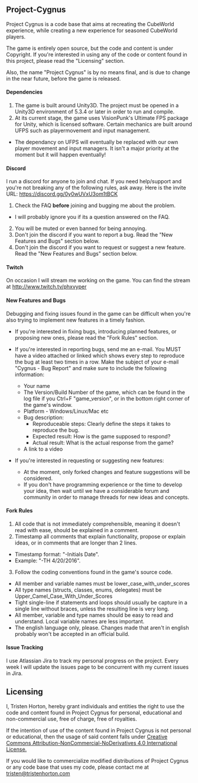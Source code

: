 ## Project-Cygnus
Project Cygnus is a code base that aims at recreating the CubeWorld experience, while creating a new experience for seasoned CubeWorld players.

The game is entirely open source, but the code and content is under Copyright.
If you're interested in using any of the code or content found in this project, please read the "Licensing" section.

Also, the name "Project Cygnus" is by no means final, and is due to change in the near future, before the game is released.

#### Dependencies
1. The game is built around Unity3D. The project must be opened in a Unity3D environment of 5.3.4 or later in order to run and compile.
2. At its current stage, the game uses VisionPunk's Ultimate FPS package for Unity, which is licensed software. Certain mechanics are built around UFPS such as playermovement and input management.
 - The dependancy on UFPS will eventually be replaced with our own player movement and input managers. It isn't a major priority at the moment but it will happen eventually!

#### Discord
I run a discord for anyone to join and chat. If you need help/support and you're not breaking any of the following rules, ask away. Here is the invite URL: https://discord.gg/0y0wUVxU3om1tBCK

1. Check the FAQ **before** joining and bugging me about the problem.
  * I will probably ignore you if its a question answered on the FAQ.

2. You will be muted or even banned for being annoying.
3. Don't join the discord if you want to report a bug. Read the "New Features and Bugs" section below.
4. Don't join the discord if you want to request or suggest a new feature. Read the "New Features and Bugs" section below.

#### Twitch
On occasion I will stream me working on the game. You can find the stream at http://www.twitch.tv/phxvyper

#### New Features and Bugs
Debugging and fixing issues found in the game can be difficult when you're also trying to implement new features in a timely fashion.

* If you're interested in fixing bugs, introducing planned features, or proposing new ones, please read the "Fork Rules" section.

* If you're interested in reporting bugs, send me an e-mail. You MUST have a video attached or linked which shows every step to reproduce the bug at least two times in a row. Make the subject of your e-mail "Cygnus - Bug Report" and make sure to include the following information:
  * Your name
  * The Version/Build Number of the game, which can be found in the log file if you Ctrl+F "game_version", or in the bottom right corner of the game's window.
  * Platform - Windows/Linux/Mac etc
  * Bug description:
    * Reproduceable steps: Clearly define the steps it takes to reproduce the bug.
    * Expected result: How is the game supposed to respond?
    * Actual result: What is the actual response from the game?
  * A link to a video

* If you're interested in requesting or suggesting new features:
  * At the moment, only forked changes and feature suggestions will be considered.
  * If you don't have programming experience or the time to develop your idea, then wait until we have a considerable forum and community in order to manage threads for new ideas and concepts.

#### Fork Rules
1. All code that is not immediately comprehensible, meaning it doesn't read with ease, should be explained in a comment.
2. Timestamp all comments that explain functionality, propose or explain ideas, or in comments that are longer than 2 lines.
  * Timestamp format: "-Initials Date".
  * Example: "-TH 4/20/2016".
3. Follow the coding conventions found in the game's source code.
  * All member and variable names must be lower_case_with_under_scores
  * All type names (structs, classes, enums, delegates) must be Upper_Camel_Case_With_Under_Scores
  * Tight single-line if statements and loops should usually be capture in a single line without braces, unless the resulting line is very long.
  * All member, variable and type names should be easy to read and understand. Local variable names are less important.
  * The english language only, please. Changes made that aren't in english probably won't be accepted in an official build.

#### Issue Tracking
I use Atlassian Jira to track my personal progress on the project. Every week I will update the issues page to be concurrent with my current issues in Jira. 

## Licensing
I, Tristen Horton, hereby grant individuals and entities the right to use the code and content found in Project Cygnus for personal, educational and non-commercial use, free of charge, free of royalties.

If the intention of use of the content found in Project Cygnus is not personal or educational, then the usage of said content falls under [Creative Commons Attribution-NonCommercial-NoDerivatives 4.0 International License.](http://creativecommons.org/licenses/by-nc-nd/4.0/)

If you would like to commercialize modified distributions of Project Cygnus or any code base that uses my code, please contact me at [tristen@tristenhorton.com](mailto:tristen@tristenhorton.com)

